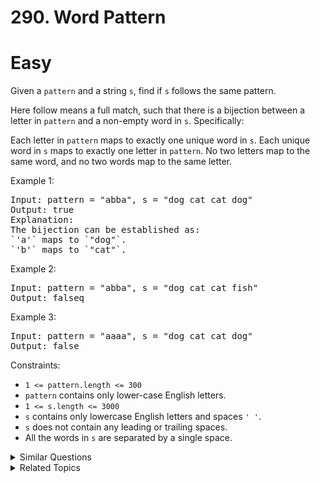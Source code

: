 # 290. Word Pattern

# Easy

Given a `pattern` and a string `s`, find if `s` follows the same pattern.

Here follow means a full match, such that there is a bijection between a letter in `pattern` and a non-empty word in `s`. Specifically:

Each letter in `pattern` maps to exactly one unique word in `s`.
Each unique word in `s` maps to exactly one letter in `pattern`.
No two letters map to the same word, and no two words map to the same letter.

Example 1:

<pre>
Input: pattern = "abba", s = "dog cat cat dog"
Output: true
Explanation:
The bijection can be established as:
`'a'` maps to `"dog"`.
`'b'` maps to `"cat"`.
</pre>

Example 2:

<pre>
Input: pattern = "abba", s = "dog cat cat fish"
Output: falseq
</pre>

Example 3:

<pre>
Input: pattern = "aaaa", s = "dog cat cat dog"
Output: false
</pre>

Constraints:

-   `1 <= pattern.length <= 300`
-   `pattern` contains only lower-case English letters.
-   `1 <= s.length <= 3000`
-   `s` contains only lowercase English letters and spaces `' '`.
-   `s` does not contain any leading or trailing spaces.
-   All the words in `s` are separated by a single space.

<details>
<summary> Similar Questions </summary>

-   `Isomorphic Strings - Easy`
-   `Word Pattern II - Medium`
-   `Find and Replace Pattern - Medium`

</details>

<details>
<summary> Related Topics </summary>

-   `Hash Table`
-   `String`

</details>
